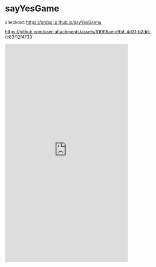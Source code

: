 


# sayYesGame
checkout: https://prdagi.github.io/sayYesGame/

https://github.com/user-attachments/assets/510ff8ae-e9bf-4d31-b2dd-fc83f12f4733
<iframe width="401" height="712" src="https://www.youtube.com/embed/CvEzLuNVHQ8" title="POV: How a Software Engineer Asks for a Date—No Isn’t Really an Option! 😏" frameborder="0" allow="accelerometer; autoplay; clipboard-write; encrypted-media; gyroscope; picture-in-picture; web-share" referrerpolicy="strict-origin-when-cross-origin" allowfullscreen></iframe>
